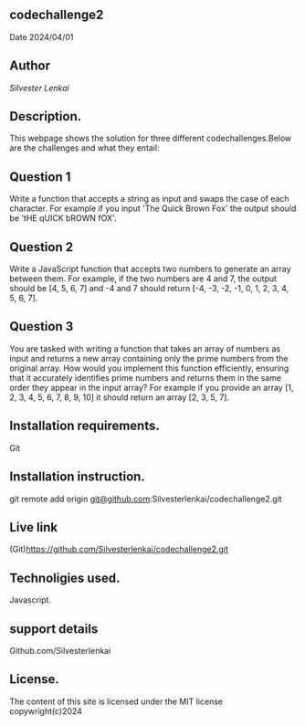 ## codechallenge2
Date 2024/04/01
## Author
*Silvester Lenkai*

## Description.
This webpage shows the solution for three different codechallenges.Below are the challenges and what they entail:
## Question 1

Write a function that accepts a string as input and swaps the case of each character. For example if you input 'The Quick Brown Fox' the output should be 'tHE qUICK bROWN fOX'.
## Question 2

Write a JavaScript function that accepts two numbers to generate an array between them. For example, if the two numbers are 4 and 7, the output should be [4, 5, 6, 7] and -4 and 7 should return [-4, -3, -2, -1, 0, 1, 2, 3, 4, 5, 6, 7].
## Question 3

You are tasked with writing a function that takes an array of numbers as input and returns a new array containing only the prime numbers from the original array. How would you implement this function efficiently, ensuring that it accurately identifies prime numbers and returns them in the same order they appear in the input array? For example if you provide an array [1, 2, 3, 4, 5, 6, 7, 8, 9, 10] it should return an array [2, 3, 5, 7].

## Installation requirements.
Git

## Installation instruction.
git remote add origin git@github.com:Silvesterlenkai/codechallenge2.git

## Live link
(Git)https://github.com/Silvesterlenkai/codechallenge2.git

## Technoligies used.
Javascript.

## support details
Github.com/Silvesterlenkai

## License.
The content of this site is licensed under the MIT license copywright(c)2024
